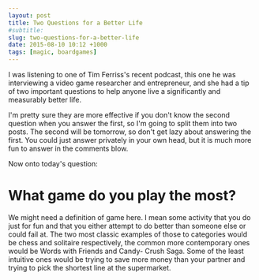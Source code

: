 ```yaml
---
layout: post
title: Two Questions for a Better Life
#subtitle: 
slug: two-questions-for-a-better-life
date: 2015-08-10 10:12 +1000
tags: [magic, boardgames]
---
```


I was listening to one of Tim Ferriss's recent podcast, this one he was 
interviewing a video game researcher and entrepreneur, and she had a tip of two
important questions to help anyone live a significantly and measurably better
life. 

I'm pretty sure they are more effective if you don't know the second question
when you answer the first, so I'm going to split them into two posts. The
second will be tomorrow, so don't get lazy about answering the first. You
could just answer privately in your own head, but it is much more fun to answer
in the comments blow.

Now onto today's question:

# What game do you play the most?

We might need a definition of game here. I mean some activity that you do just for
fun and that you either attempt to do better than someone else or could fail at. The
two most classic examples of those to categories would be chess and solitaire 
respectively, the common more contemporary ones would be Words with Friends and Candy-
Crush Saga. Some of the least intuitive ones would be trying to save more money than
your partner and trying to pick the shortest line at the supermarket.
